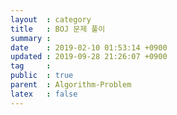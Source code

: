 ```yaml
---
layout  : category
title   : BOJ 문제 풀이
summary : 
date    : 2019-02-10 01:53:14 +0900
updated : 2019-09-28 21:26:07 +0900
tag     : 
public  : true
parent  : Algorithm-Problem
latex   : false
---
```


